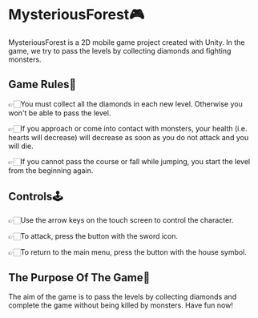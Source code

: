 # MysteriousForest🎮

MysteriousForest is a 2D mobile game project created with Unity. In the game, we try to pass the levels by collecting diamonds and fighting monsters.

## Game Rules📜

👉🏻You must collect all the diamonds in each new level. Otherwise you won't be able to pass the level.

👉🏻If you approach or come into contact with monsters, your health (i.e. hearts will decrease) will decrease as soon as you do not attack and you will die.

👉🏻If you cannot pass the course or fall while jumping, you start the level from the beginning again.

## Controls🕹️

👉🏻Use the arrow keys on the touch screen to control the character.

👉🏻To attack, press the button with the sword icon.

👉🏻To return to the main menu, press the button with the house symbol.

## The Purpose Of The Game🎯

The aim of the game is to pass the levels by collecting diamonds and complete the game without being killed by monsters. Have fun now! 

